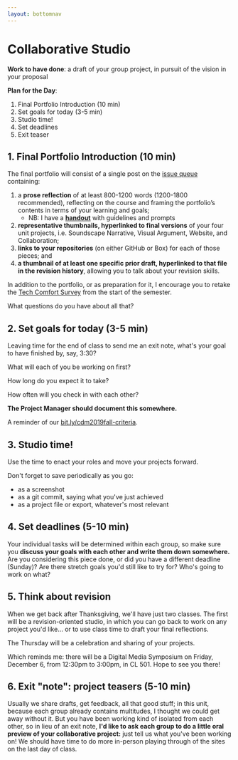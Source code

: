 ```yaml
---
layout: bottomnav
---
```


# Collaborative Studio

**Work to have done**: a draft of your group project, in pursuit of the vision in your proposal

**Plan for the Day**:

1. Final Portfolio Introduction (10 min)
2. Set goals for today (3-5 min)
3. Studio time!
4. Set deadlines
5. Exit teaser

## 1. Final Portfolio Introduction (10 min)

The final portfolio will consist of a single post on the [issue queue]({{site.github.repository_url}}/issues) containing:

1.	a **prose reflection** of at least 800-1200 words (1200-1800 recommended), reflecting on the course and framing the portfolio’s contents in terms of your learning and goals;
    * NB: I have a **[handout](https://github.com/benmiller314/cdm2019fall/blob/gh-pages/uploads/handout--final-portfolio-prompt.docx?raw=true)** with guidelines and prompts
2.	**representative thumbnails, hyperlinked to final versions** of your four unit projects, i.e. Soundscape Narrative, Visual Argument, Website, and Collaboration;
3.	**links to your repositories** (on either GitHub or Box) for each of those pieces; and
4.	**a thumbnail of at least one specific prior draft, hyperlinked to that file in the revision history**, allowing you to talk about your revision skills.

In addition to the portfolio, or as preparation for it, I encourage you to retake the [Tech Comfort Survey](http://bit.ly/cdm-tech-survey) from the start of the semester.


What questions do you have about all that?

<!-- NB: There is no separate reflection deadline for the collaborative unit; you can just include that in the final reflection for the semester. -->

## 2. Set goals for today (3-5 min)

Leaving time for the end of class to send me an exit note, what's your goal to have finished by, say, 3:30?

What will each of you be working on first?

How long do you expect it to take?

How often will you check in with each other?

<strong>The Project Manager should document this somewhere.</strong>

A reminder of our [bit.ly/cdm2019fall-criteria](https://docs.google.com/document/d/1NcXvQsBNPaumL6h_7ghKLJbQxPe_ALCiFMtPgaQI0Zk/edit#heading=h.kxpc4jsbvq0i).

<!-- My proposed starting points:
For a minimum grade of B, all projects for this unit must…
* Record somewhere the roles and/or tasks performed by each member of the group
* Document planning strategies from early notes / sketches to revised versions
* Include reflections that honestly celebrate group members’ strengths and contributions
* Collectively include more than one mode of composition (e.g. text, sound, image, code, etc)
-->

## 3. Studio time!

Use the time to enact your roles and move your projects forward.

<div class="alert alert-warning">
Don't forget to save periodically as you go:
 <ul>
   <li>as a screenshot</li>
   <li>as a git commit, saying what you've just achieved</li>
   <li>as a project file or export, whatever's most relevant</li>
 </ul>
</div>

## 4. Set deadlines (5-10 min)

Your individual tasks will be determined within each group, so make sure you <strong>discuss your goals with each other and write them down somewhere.</strong> Are you considering this piece done, or did you have a different deadline (Sunday)? Are there stretch goals you'd still like to try for? Who's going to work on what?

## 5. Think about revision
When we get back after Thanksgiving, we'll have just two classes. The first will be a revision-oriented studio, in which you can go back to work on any project you'd like... or to use class time to draft your final reflections.

The Thursday will be a celebration and sharing of your projects.

Which reminds me: there will be a Digital Media Symposium on Friday, December 6, from 12:30pm to 3:00pm, in CL 501. Hope to see you there!


## 6. Exit "note": project teasers (5-10 min)

Usually we share drafts, get feedback, all that good stuff; in this unit, because each group already contains multitudes, I thought we could get away without it. But you have been working kind of isolated from each other, so in lieu of an exit note, **I'd like to ask each group to do a little oral preview of your collaborative project:** just tell us what you've been working on! We should have time to do more in-person playing through of the sites on the last day of class.
